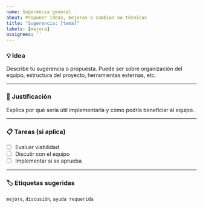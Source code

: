 ```yaml
---
name: Sugerencia general
about: Proponer ideas, mejoras o cambios no técnicos
title: "Sugerencia: [tema]"
labels: [mejora]
assignees: ''
---
```


### 💡 Idea

Describe tu sugerencia o propuesta. Puede ser sobre organización del equipo, estructura del proyecto, herramientas externas, etc.

---

### 🎯 Justificación

Explica por qué sería útil implementarla y cómo podría beneficiar al equipo.

---

### 📋 Tareas (si aplica)

- [ ] Evaluar viabilidad
- [ ] Discutir con el equipo
- [ ] Implementar si se aprueba

---

### 🏷️ Etiquetas sugeridas

`mejora`, `discusión`, `ayuda requerida`